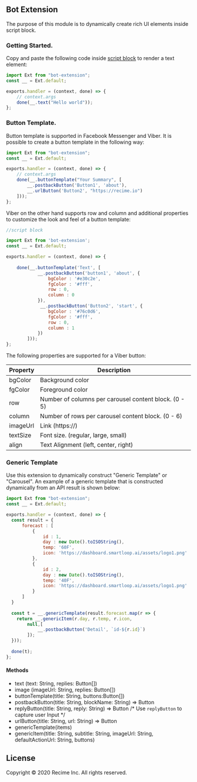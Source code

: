## Bot Extension

The purpose of this module is to dynamically create rich UI elements inside script block.

### Getting Started.

Copy and paste the following code inside [script block](https://docs.recime.io/developer-features.html#script-block) to render a text element:

```javascript
import Ext from "bot-extension";
const __ = Ext.default;

exports.handler = (context, done) => {
    // context.args
    done(__.text("Hello world"));
};
```

### Button Template.

Button template is supported in Facebook Messenger and Viber. It is possible to create a button template in the following way:

```javascript
import Ext from "bot-extension";
const __ = Ext.default;

exports.handler = (context, done) => {
    // context.args
    done(__.buttonTemplate("Your Summary", [
        __.postbackButton('Button1', 'about'),
        __.urlButton('Button2', "https://recime.io")
    ]));
};
```

Viber on the other hand supports row and column and additional properties to  customize the look and feel of a button template:

```javascript
//script block

import Ext from 'bot-extension';
const __ = Ext.default;

exports.handler = (context, done) => {
   
    done(__.buttonTemplate('Text', [
            __.postbackButton('button1', 'about', {
                bgColor : '#e30c2e',
                fgColor : '#fff',
                row : 0,
                column : 0
            }),
             __.postbackButton('Button2', 'start', {
                bgColor : '#76c0d6',
                fgColor : '#fff',
                row : 0,
                column : 1
            })
        ]));
};

```

The following properties are supported for a Viber button:

| Property | Description |
| --- | --- |
| bgColor | Background color |
| fgColor | Foreground color |
| row | Number of columns per carousel content block. (0 - 5) |
| column | Number of rows per carousel content block. (0 - 6) |
| imageUrl | Link (https://) |
| textSize | Font size. (regular, large, small) |
| align | Text Alignment (left, center,  right) |


### Generic Template

Use this extension to dynamically construct "Generic Template" or "Carousel". An example of a generic template that is constructed dynamically from an API result is shown below:

```javascript
import Ext from "bot-extension";
const __ = Ext.default;

exports.handler = (context, done) => {
  const result = {
      forecast : [
          { 
              id : 1,
              day : new Date().toISOString(),
              temp: '60F',
              icon: 'https://dashboard.smartloop.ai/assets/logo1.png'
          },
          { 
              id : 2,
              day : new Date().toISOString(),
              temp: '40F',
              icon: 'https://dashboard.smartloop.ai/assets/logo1.png'
          }
      ]
  }
  
  const t = __.genericTemplate(result.forecast.map(r => {
    return __.genericItem(r.day, r.temp, r.icon, 
        null,[
            __.postbackButton('Detail', `id-${r.id}`)
        ]);
  }));
  
  done(t);
};
```

#### Methods 

- text (text: String, replies: Button[])
- image (imageUrl: String, replies: Button[])
- buttonTemplate(title: String, buttons:Button[])
- postbackButton(title: String, blockName: String) => Button
- replyButton(title: String, reply: String) => Button  /* Use `replyButton` to capture user Input */
- urlButton(title: String, url: String) => Button
- genericTemplate(items)
- genericItem(title: String, subtitle: String, imageUrl: String, defaultActionUrl: String, buttons)


## License

Copyright © 2020 Recime Inc. All rights reserved.


